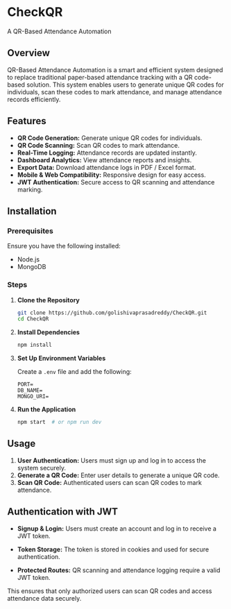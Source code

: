 

# CheckQR

A QR-Based Attendance Automation

## Overview

QR-Based Attendance Automation is a smart and efficient system designed to replace traditional paper-based attendance tracking with a QR code-based solution. This system enables users to generate unique QR codes for individuals, scan these codes to mark attendance, and manage attendance records efficiently.

## Features

- **QR Code Generation:** Generate unique QR codes for individuals.
- **QR Code Scanning:** Scan QR codes to mark attendance.
- **Real-Time Logging:** Attendance records are updated instantly.
- **Dashboard Analytics:** View attendance reports and insights.
- **Export Data:** Download attendance logs in PDF / Excel format.
- **Mobile & Web Compatibility:** Responsive design for easy access.
- **JWT Authentication:** Secure access to QR scanning and attendance marking.

## Installation

### Prerequisites

Ensure you have the following installed:

- Node.js
- MongoDB

### Steps

1. **Clone the Repository**

    ```sh
    git clone https://github.com/golishivaprasadreddy/CheckQR.git
    cd CheckQR
    ```

2. **Install Dependencies**

    ```sh
    npm install
    ```

3. **Set Up Environment Variables**

    Create a `.env` file and add the following:

    ```env
    PORT=
    DB_NAME=
    MONGO_URI=
    ```

4. **Run the Application**

    ```sh
    npm start  # or npm run dev
    ```

## Usage

1. **User Authentication:** Users must sign up and log in to access the system securely.
2. **Generate a QR Code:** Enter user details to generate a unique QR code.
3. **Scan QR Code:** Authenticated users can scan QR codes to mark attendance.

## Authentication with JWT

- **Signup & Login:** Users must create an account and log in to receive a JWT token.

- **Token Storage:** The token is stored in cookies and used for secure authentication.
- **Protected Routes:** QR scanning and attendance logging require a valid JWT token.

This ensures that only authorized users can scan QR codes and access attendance data securely.

